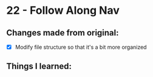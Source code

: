 # 22 - Follow Along Nav

## Changes made from original:
- [x] Modify file structure so that it's a bit more organized

## Things I learned:
